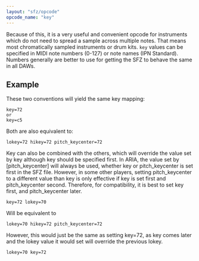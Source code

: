```yaml
---
layout: "sfz/opcode"
opcode_name: "key"
---
```

Because of this, it is a very useful and convenient opcode for instruments which
do not need to spread a sample across multiple notes.
That means most chromatically sampled instruments or drum kits.
`key` values can be specified in MIDI note numbers (0-127) or note names
(IPN Standard). Numbers generally are better to use for getting the SFZ to
behave the same in all DAWs.

## Example

These two conventions will yield the same key mapping:

```
key=72
or
key=c5
```

Both are also equivalent to:

```
lokey=72 hikey=72 pitch_keycenter=72
```

Key can also be combined with the others, which will override the value set by key
although key should be specified first. In ARIA, the value set by [pitch_keycenter]
will always be used, whether key or pitch_keycenter is set first in the SFZ file.
However, in some other players, setting pitch_keycenter to a different value than key
is only effective if key is set first and pitch_keycenter second. Therefore, for
compatibility, it is best to set key first, and pitch_keycenter later.

```
key=72 lokey=70
```

Will be equivalent to

```
lokey=70 hikey=72 pitch_keycenter=72
```

However, this would just be the same as setting key=72, as key comes later and
the lokey value it would set will override the previous lokey.

```
lokey=70 key=72
```
